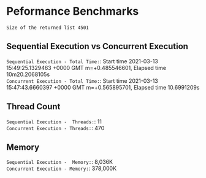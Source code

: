 # Peformance Benchmarks

`Size of the returned list 4501`

## Sequential Execution vs Concurrent Execution 

`Sequential Execution - Total Time:`:  Start time 2021-03-13 15:49:25.1329463 +0000 GMT m=+0.485546601, Elapsed time 10m20.2068105s \
`Concurrent Execution - Total Time:`: Start time 2021-03-13 15:47:43.6660397 +0000 GMT m=+0.565895701, Elapsed time 10.6991209s

## Thread Count

`Sequential Execution -  Threads:`: 11 \
`Concurrent Execution - Threads:`: 470


## Memory 

`Sequential Execution -  Memory:`: 8,036K \
`Concurrent Execution - Memory:`: 378,000K